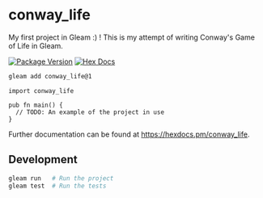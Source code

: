 # conway_life
My first project in Gleam :) ! This is my attempt of writing 
Conway's Game of Life in Gleam.

[![Package Version](https://img.shields.io/hexpm/v/conway_life)](https://hex.pm/packages/conway_life)
[![Hex Docs](https://img.shields.io/badge/hex-docs-ffaff3)](https://hexdocs.pm/conway_life/)

```sh
gleam add conway_life@1
```
```gleam
import conway_life

pub fn main() {
  // TODO: An example of the project in use
}
```

Further documentation can be found at <https://hexdocs.pm/conway_life>.

## Development

```sh
gleam run   # Run the project
gleam test  # Run the tests
```
